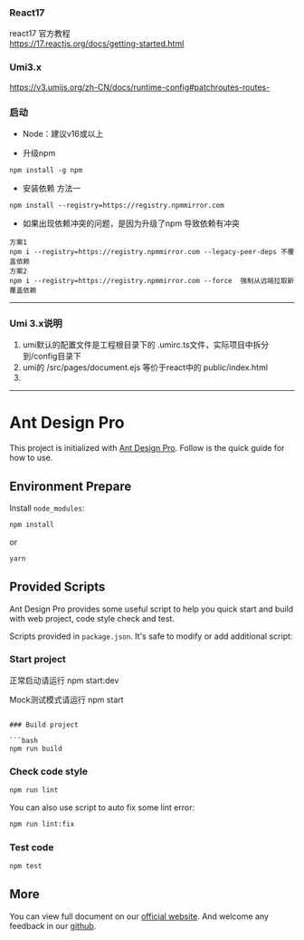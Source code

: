 ### React17
 
react17 官方教程  
https://17.reactjs.org/docs/getting-started.html

### Umi3.x
https://v3.umijs.org/zh-CN/docs/runtime-config#patchroutes-routes-

### 启动
* Node：建议v16或以上

* 升级npm
```
npm install -g npm
```
* 安装依赖 方法一

```
npm install --registry=https://registry.npmmirror.com
```

* 如果出现依赖冲突的问题，是因为升级了npm 导致依赖有冲突
```
方案1
npm i --registry=https://registry.npmmirror.com --legacy-peer-deps 不覆盖依赖
方案2
npm i --registry=https://registry.npmmirror.com --force  强制从远端拉取新覆盖依赖
```
---
### Umi 3.x说明
1. umi默认的配置文件是工程根目录下的 .umirc.ts文件，实际项目中拆分到/config目录下
2. umi的 /src/pages/document.ejs 等价于react中的 public/index.html
3. 


---
# Ant Design Pro

This project is initialized with [Ant Design Pro](https://pro.ant.design). Follow is the quick guide for how to use.

## Environment Prepare

Install `node_modules`:

```bash
npm install
```

or

```bash
yarn
```

## Provided Scripts

Ant Design Pro provides some useful script to help you quick start and build with web project, code style check and test.

Scripts provided in `package.json`. It's safe to modify or add additional script:

### Start project

正常启动请运行
npm start:dev

Mock测试模式请运行
npm start
```

### Build project

```bash
npm run build
```

### Check code style

```bash
npm run lint
```

You can also use script to auto fix some lint error:

```bash
npm run lint:fix
```

### Test code

```bash
npm test
```

## More

You can view full document on our [official website](https://pro.ant.design). And welcome any feedback in our [github](https://github.com/ant-design/ant-design-pro).
